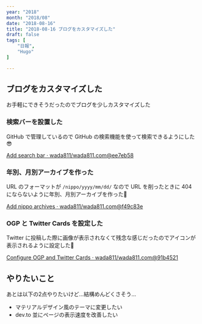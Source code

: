 ```yaml
---
year: "2018"
month: "2018/08"
date: "2018-08-16"
title: "2018-08-16 ブログをカスタマイズした"
draft: false
tags: [
    "日報",
    "Hugo"
]

---
```


## ブログをカスタマイズした

お手軽にできそうだったのでブログを少しカスタマイズした

### 検索バーを設置した

GitHub で管理しているので GitHub の検索機能を使って検索できるようにした😎

[Add search bar · wada811/wada811\.com@ee7eb58](https://github.com/wada811/wada811.com/commit/ee7eb58c8565d29d0fb5042b009db7a92b2c5f09)

### 年別、月別アーカイブを作った

URL のフォーマットが `/nippo/yyyy/mm/dd/` なので URL を削ったときに 404 にならないように年別、月別アーカイブを作った💯

[Add nippo archives · wada811/wada811.com@f49c83e](https://github.com/wada811/wada811.com/commit/f49c83ed08dcfbc4af3beb200c8e5d1185e29889)

### OGP と Twitter Cards を設定した

Twitter に投稿した際に画像が表示されなくて残念な感じだったのでアイコンが表示されるように設定した💪

[Configure OGP and Twitter Cards · wada811/wada811\.com@91b4521](https://github.com/wada811/wada811.com/commit/91b45218e6a41e996479a115b5252677dbb686ca)

## やりたいこと

あとは以下の2点やりたいけど…結構めんどくさそう…

- マテリアルデザイン風のテーマに変更したい
- dev.to 並にページの表示速度を改善したい

